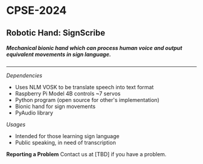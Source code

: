 # CPSE-2024
## Robotic Hand: SignScribe
##### Mechanical bionic hand which can process human voice and output equivalent movements in sign language.
---
*Dependencies*
* Uses NLM VOSK to be translate speech into text format
* Raspberry Pi Model 4B controls ~7 servos
* Python program (open source for other's implementation)
* Bionic hand for sign movements
* PyAudio library

*Usages*
* Intended for those learning sign language
* Public speaking, in need of transcription

**Reporting a Problem**
Contact us at [TBD] if you have a problem.
